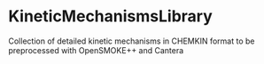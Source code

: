 KineticMechanismsLibrary
========================

Collection of detailed kinetic mechanisms in CHEMKIN format to be preprocessed with OpenSMOKE++ and Cantera
